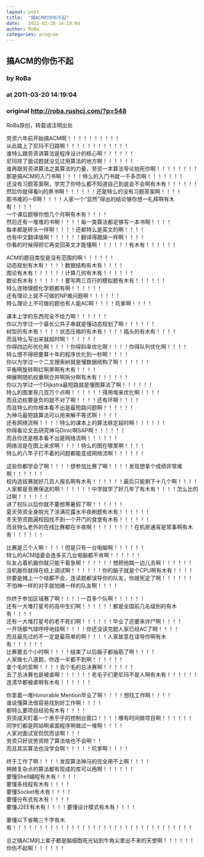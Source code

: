 ```yaml
---
layout: post
title:  "搞ACM的你伤不起"
date:   2011-03-20 14:19:04
author: RoBa
categories: program
---
```


## 搞ACM的你伤不起
### by RoBa
### at 2011-03-20 14:19:04
### original <http://roba.rushcj.com/?p=548>

<p>RoBa原创，转载请注明出处</p>
<p>劳资六年前开始搞ACM啊！！！！！！！！！！   <br>从此踏上了尼玛不归路啊！！！！！！！！！！！！    <br>谁特么跟劳资讲算法是程序设计的核心啊！！！！！！    <br>尼玛除了面试题就没见过用算法的地方啊！！！！！！    <br>谁再跟劳资讲算法之美算法的力量，劳资一本算法导论拍死你啊！！！！！！！！    <br>那是搞ACM的入门书啊！！！！特么的入门书就一千多页啊！！！！！！！    <br>还没有习题答案啊，学完了你特么都不知道自己到底会不会啊有木有！！！！！！    <br>然后你就得看lrj的黑书啊！！！！！！还是特么的没有习题答案啊！！！！    <br>那书难的一B啊！！！！人家一个“显然”得出的结论够你想一礼拜啊有木有！！！！    <br>一个课后题够你想几个月啊有木有！！！！    <br>然后还有一堆堆的书啊！！！！每一类算法都足够写一本书啊！！！！    <br>每本都是砖头一样啊！！！！还都特么是英文的啊！！！！    <br>也有中文翻译版啊！！！！！！翻译得跟屎一样啊！！！！    <br>你看的时候得把它再变回英文才能懂啊！！！！！！有木有！！！！！！ </p>
<p>ACM的题目类型是没有范围的啊！！！！！！   <br>动态规划有木有！！！！数据结构有木有！！！！    <br>图论有木有！！！！！！计算几何有木有！！！！！！    <br>数论有木有！！！！！！要写两三百行的模拟题有木有！！！！！！    <br>特么连物理题化学题都有啊！！！！！！    <br>还有理论上就不可做的NP难问题啊！！！！！！    <br>特么理论上不可做的题也有人能AC啊！！！！坑爹啊！！！！ </p>
<p>课本上学的东西完全不给力啊！！！！！！   <br>你以为学过一个最长公共子串就是懂动态规划了啊！！！！！！    <br>树型的有木有！！！！状态压缩的有木有！！！！插头的有木有！！！！    <br>而且特么写出来就超时啊！！！！！！    <br>你得四边形优化啊！！！！你得斜率优化啊！！！！你得队列优化啊！！！！    <br>特么恨不得把要算十年的程序优化到一秒啊！！！！    <br>你以为学过一个二叉搜索树就是懂数据结构了啊！！！！！！    <br>平衡啊旋转啊红啊黑啊有木有！！！！    <br>伸展啊随机权重啊合并啊拆分啊有木有！！！！！！    <br>你以为学过一个Dijkstra最短路就是懂图算法了啊！！！！！！    <br>特么的图里有几百万个点啊！！！！！！得用堆来优化啊！！！！    <br>而且边权要是负的就不对了啊！！！！还有环啊！！！！    <br>而且特么的你根本看不出是最短路问题啊！！！！！！    <br>为神马最短路算法可以用来解不等式啊！！！！    <br>还有网络流啊！！！！特么的课本上的算法铁定超时啊！！！！！！    <br>你得看论文去研究神马Dinic啊SAP啊！！！！！！    <br>而且你还是根本看不出是网络流啊！！！！！！    <br>网络流是在图上来求啊！！！！特么的图在哪里啊！！！！    <br>特么的八竿子打不着的问题都能变成网络流啊！！！！！！ </p>
<p>这些你都学会了啊！！！！想参加比赛了啊！！！！发现想拿个成绩非常难啊！！！！！！   <br>校内选拔赛就好几百人报名啊有木有！！！！！！最后只能剩下十几个啊！！！！    <br>人家都是竞赛保送的啊！！！！！！中学就学了好几年了有木有！！！！怎么比的过啊！！！！！！    <br>进了校队以后你就不要想寒暑假了啊！！！！！！    <br>夏天劳资全身脱光了涂满花露水半夜刷题有木有！！！！！！    <br>冬天劳资跑遍校园找不到一个开门的食堂有木有！！！！！！    <br>而且特么老外的在线比赛都在半夜啊！！！！！！！！在机房通宵是常事啊有木有！！！！！！ </p>
<p>比赛是三个人啊！！！！但是只有一台电脑啊！！！！！！   <br>特么的ACM组委会连多买几台电脑都不肯啊！！！！！！    <br>队友占着机器你就只能干着急啊！！！！！！想把他踹一边儿去啊！！！！！！    <br>没机器你就得在纸上调试啊！！！！！！你的脑子就是个CPU啊有木有！！！！    <br>你要是摊上一个啥都不会，连读题都误导你的队友，你就死定了啊！！！！！！    <br>不怕神一样的对手就怕猪一样的队友啊！！！！ </p>
<p>你终于参加区域赛了啊！！！！一百多个队啊！！！！！！   <br>还有一大堆打星号的高中生们啊！！！！！！都是全国前几名级别的有木有！！！！    <br>还有一大堆打星号的老不死们啊！！！！！！毕业了还要来诈尸啊！！！！    <br>一开场那气球呼呼地挂啊！！！！你还没读完题人家已经AC了啊！！！！    <br>而且最先过的不一定是最简单的啊！！！！人家故意在误导你啊有木有！！！！！！    <br>比赛要五个小时啊！！！！结束了以后脑子都抽筋了啊！！！！    <br>人家做七八道题，你连一半都不到啊！！！！！！    <br>拿个毛的奖啊！！！！去个毛的总决赛啊！！！！！！    <br>去了总决赛也是被虐啊！！！！！！老毛子们更尼玛不是人啊有木有！！！！！！    <br>连清华都被虐啊有木有！！！！！！ </p>
<p>你拿着一堆Honorable Mention毕业了啊！！！！想找工作啊！！！！   <br>谁说懂算法很容易找到好工作啊！！！！    <br>都特么要项目经验有木有！！！！    <br>劳资成天盯着一个黑乎乎的控制台窗口！！！！哪有时间做项目啊！！！！！！    <br>同学们都是网站啊桌面程序啊做过一堆啊！！！！    <br>人家对面试官侃侃而谈啊！！！    <br>劳资只好说劳资除了算法啥也不会啊！！    <br>而且其实算法也没学会啊！！！！！坑爹啊！！！！ </p>
<p>终于工作了啊！！！！发现算法神马的完全用不上啊！！！！   <br>稍微复杂点的算法都有现成的库可以用啊！！！！！！    <br>要懂Shell编程有木有！！！！    <br>要懂多线程有木有！！！！    <br>要懂Socket有木有！！！！    <br>要懂分布式有木有！！！！    <br>要懂J2EE有木有！！！！要懂设计模式有木有！！！！ </p>
<p>要懂以下省略三千字有木有！！！！！！！！！！！！！！！！！！！！！！！！！！！！！！！！！！ </p>
<p>总之搞ACM的上辈子都是脑细胞死光钻到牛角尖里出不来的天使啊！！！！！！你伤不起啊！！！！！！</p>